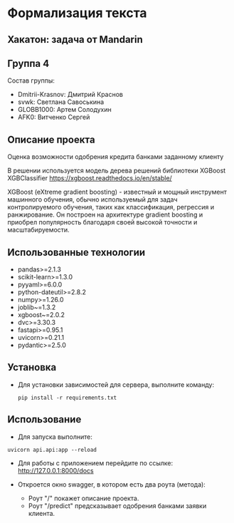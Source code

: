 # Формализация текста

## Хакатон: задача от Mandarin 

## Группа 4

Состав группы:

- Dmitrii-Krasnov: Дмитрий Краснов
- svwk: Светлана Савоськина
- GLOBB1000: Артем Солодухин
- AFK0: Витченко Сергей

## Описание проекта

Оценка возможности одобрения кредита банками заданному клиенту

В решении используется модель дерева решений библиотеки XGBoost XGBClassifier https://xgboost.readthedocs.io/en/stable/

XGBoost (eXtreme gradient boosting) - известный и мощный инструмент машинного обучения, 
обычно используемый для задач контролируемого обучения, таких как классификация, регрессия и ранжирование.
Он построен на архитектуре gradient boosting и приобрел популярность благодаря своей высокой точности и масштабируемости.

## Использованные технологии

- pandas>=2.1.3
- scikit-learn>=1.3.0
- pyyaml>=6.0.0
- python-dateutil>=2.8.2
- numpy>=1.26.0
- joblib~=1.3.2
- xgboost~=2.0.2
- dvc>=3.30.3
- fastapi>=0.95.1
- uvicorn>=0.21.1
- pydantic>=2.5.0

## Установка

- Для установки зависимостей для сервера, выполните команду:

  `pip install -r requirements.txt`

## Использование

- Для запуска выполните:

`uvicorn api.api:app --reload`

- Для работы с приложением перейдите по ссылке:
  http://127.0.0.1:8000/docs

- Откроется окно swagger, в котором есть два роута (метода):
    - Роут "/" покажет описание проекта.
    - Роут "/predict" предсказывает одобрения банками заявки клиента.